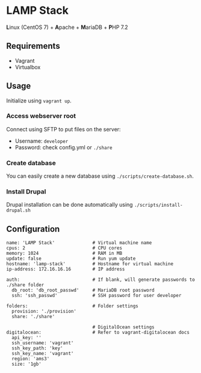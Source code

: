 # LAMP Stack

**L**inux (CentOS 7) + **A**pache + **M**ariaDB + **P**HP 7.2

## Requirements

* Vagrant
* Virtualbox

## Usage

Initialize using `vagrant up`.

### Access webserver root

Connect using SFTP to put files on the server:
* Username: `developer`
* Password: check config.yml or `./share`

### Create database

You can easily create a new database using `./scripts/create-database.sh`.

### Install Drupal

Drupal installation can be done automatically using `./scripts/install-drupal.sh`

## Configuration

```
name: 'LAMP Stack'              # Virtual machine name
cpus: 2                         # CPU cores
memory: 1024                    # RAM in MB
update: false                   # Run yum update
hostname: 'lamp-stack'          # Hostname for virtual machine
ip-address: 172.16.16.16        # IP address

auth:                           # If blank, will generate passwords to ./share folder
  db_root: 'db_root_passwd'     # MariaDB root password
  ssh: 'ssh_passwd'             # SSH password for user developer

folders:                        # Folder settings
  provision: './provision'
  share: './share'

                                # DigitalOcean settings
digitalocean:                   # Refer to vagrant-digitalocean docs
  api_key: ''
  ssh_username: 'vagrant'
  ssh_key_path: 'key'
  ssh_key_name: 'vagrant'
  region: 'ams3'
  size: '1gb'
```

